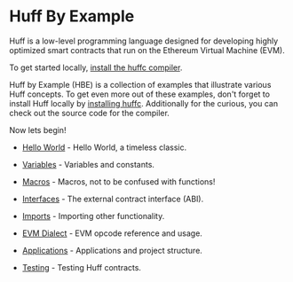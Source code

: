 # Huff By Example

Huff is a low-level programming language designed for developing highly optimized smart contracts
that run on the Ethereum Virtual Machine (EVM).

To get started locally, [install the huffc compiler](https://github.com/huff-language/huffc#prerequisities).

Huff by Example (HBE) is a collection of examples that illustrate various Huff concepts. To get even more out of these examples, don't forget to install Huff locally by [installing huffc](https://github.com/huff-language/huffc#prerequisities). Additionally for the curious, you can check out the source code for the compiler.

Now lets begin!

- [Hello World]() - Hello World, a timeless classic.

- [Variables]() - Variables and constants.

- [Macros]() - Macros, not to be confused with functions!

- [Interfaces](./interfaces.md) - The external contract interface (ABI).

- [Imports]() - Importing other functionality.

- [EVM Dialect]() - EVM opcode reference and usage.

- [Applications](./applications.md) - Applications and project structure.

- [Testing](./testing.md) - Testing Huff contracts.
